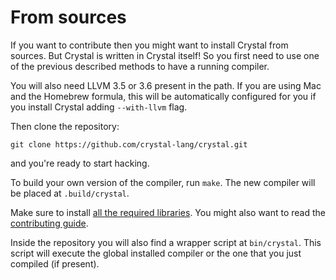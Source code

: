 # From sources

If you want to contribute then you might want to install Crystal from sources. But Crystal is written in Crystal itself! So you first need to use one of the previous described methods to have a running compiler.

You will also need LLVM 3.5 or 3.6 present in the path. If you are using Mac and the Homebrew formula, this will be automatically configured for you if you install Crystal adding `--with-llvm` flag.

Then clone the repository:

```
git clone https://github.com/crystal-lang/crystal.git
```

and you're ready to start hacking.

To build your own version of the compiler, run `make`. The new compiler will be placed at `.build/crystal`.

Make sure to install [all the required libraries](https://github.com/crystal-lang/crystal/wiki/All-required-libraries). You might also want to read the [contributing guide](https://github.com/crystal-lang/crystal/blob/master/Contributing.md).

Inside the repository you will also find a wrapper script at `bin/crystal`. This script will execute the global installed compiler or the one that you just compiled (if present).
